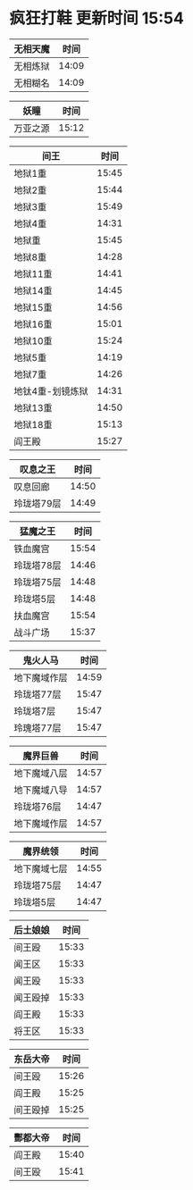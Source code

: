# 疯狂打鞋 更新时间 15:54

| 无相天魔   | 时间    |
|--------|-------|
| 无相炼狱 | 14:09 |
| 无相糊名 | 14:09 |

| 妖瞳   | 时间    |
|--------|-------|
| 万亚之源 | 15:12 |

| 间王   | 时间    |
|--------|-------|
| 地狱1重 | 15:45 |
| 地狱2重 | 15:44 |
| 地狱3重 | 15:49 |
| 地狱4重 | 14:31 |
| 地狱重 | 15:45 |
| 地狱8重 | 14:28 |
| 地狱11重 | 14:41 |
| 地狱14重 | 14:45 |
| 地狱15重 | 14:56 |
| 地狱16重 | 15:01 |
| 地狱10重 | 15:24 |
| 地狱5重 | 14:19 |
| 地狱7重 | 14:26 |
| 地钛4重-划镜炼狱 | 14:31 |
| 地狱13重 | 14:50 |
| 地狱18重 | 15:13 |
| 阎王殿 | 15:27 |

| 叹息之王   | 时间    |
|--------|-------|
| 叹息回廊 | 14:50 |
| 玲珑塔79层 | 14:49 |

| 猛魔之王   | 时间    |
|--------|-------|
| 铁血魔宫 | 15:54 |
| 玲珑塔78层 | 14:46 |
| 玲珑塔75层 | 14:48 |
| 玲珑塔5层 | 14:48 |
| 扶血魔宫 | 15:54 |
| 战斗广场 | 15:37 |

| 鬼火人马   | 时间    |
|--------|-------|
| 地下魔域作层 | 14:59 |
| 玲珑塔77层 | 15:47 |
| 玲珑塔7层 | 15:47 |
| 玲瑰塔77层 | 15:47 |

| 魔界巨兽   | 时间    |
|--------|-------|
| 地下魔域八层 | 14:57 |
| 地下魔域八导 | 14:57 |
| 玲珑塔76层 | 14:47 |
| 地下魔域作层 | 14:57 |

| 魔界统领   | 时间    |
|--------|-------|
| 地下魔域七层 | 14:55 |
| 玲珑塔75层 | 14:47 |
| 玲珑塔5层 | 14:47 |

| 后土娘娘   | 时间    |
|--------|-------|
| 间王殴 | 15:33 |
| 闻王区 | 15:33 |
| 闻王殴 | 15:33 |
| 闻王殴掉 | 15:33 |
| 阎王殿 | 15:33 |
| 将王区 | 15:33 |

| 东岳大帝   | 时间    |
|--------|-------|
| 间王殴 | 15:26 |
| 阎王殿 | 15:25 |
| 间王殴掉 | 15:25 |

| 酆都大帝   | 时间    |
|--------|-------|
| 阎王殿 | 15:40 |
| 间王殴 | 15:41 |